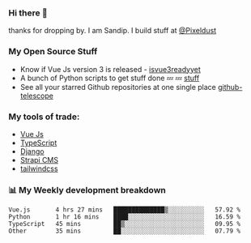 ### Hi there 👋

thanks for dropping by.
I am Sandip. I build stuff at [@Pixeldust](github.com/pixeldust-in/)

###  **My Open Source Stuff**

 - Know if Vue Js version 3 is released -  [isvue3readyyet](https://github.com/sandiprb/isvue3readyyet)
 - A bunch of Python scripts to get stuff done 💤 💤 [stuff](https://github.com/sandiprb/stuff)
 - See all your starred Github repositories at one single place [github-telescope](https://github.com/sandiprb/github-telescope)



###  **My tools of trade:**
 - [Vue Js](https://github.com/vuejs/vue/)
 - [TypeScript](https://github.com/microsoft/TypeScript)
 - [Django](github.com/django/django)
 - [Strapi CMS](github.com/strapi/strapi)
 - [tailwindcss](https://github.com/tailwindlabs/tailwindcss)


###  📊 **My Weekly development breakdown**
<!--START_SECTION:waka-->

```text
Vue.js       4 hrs 27 mins   ██████████████▒░░░░░░░░░░   57.92 %
Python       1 hr 16 mins    ████░░░░░░░░░░░░░░░░░░░░░   16.59 %
TypeScript   45 mins         ██▒░░░░░░░░░░░░░░░░░░░░░░   09.95 %
Other        35 mins         ██░░░░░░░░░░░░░░░░░░░░░░░   07.79 %
```

<!--END_SECTION:waka-->
